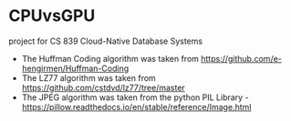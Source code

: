 # CPUvsGPU

project for CS 839 Cloud-Native Database Systems

- The Huffman Coding algorithm was taken from https://github.com/e-hengirmen/Huffman-Coding
- The LZ77 algorithm was taken from https://github.com/cstdvd/lz77/tree/master
- The JPEG algorithm was taken from the python PIL Library - https://pillow.readthedocs.io/en/stable/reference/Image.html
